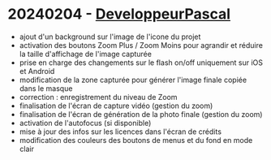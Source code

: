 # 20240204 - [DeveloppeurPascal](https://github.com/DeveloppeurPascal)

* ajout d'un background sur l'image de l'icone du projet
* activation des boutons Zoom Plus / Zoom Moins pour agrandir et réduire la taille d'affichage de l'image capturée
* prise en charge des changements sur le flash on/off uniquement sur iOS et Android
* modification de la zone capturée pour générer l'image finale copiée dans le masque
* correction : enregistrement du niveau de Zoom
* finalisation de l'écran de capture vidéo (gestion du zoom)
* finalisation de l'écran de génération de la photo finale (gestion du zoom)
* activation de l'autofocus (si disponible)
* mise à jour des infos sur les licences dans l'écran de crédits
* modification des couleurs des boutons de menus et du fond en mode clair
